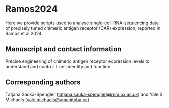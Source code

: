 # Ramos2024
Here we provide scripts used to analyse single-cell RNA-sequencing data of precisely tuned chimeric antigen receptor (CAR) expression, reported in Ramos et al 2024. 

## Manuscript and contact information
Precise engineering of chimeric antigen receptor expression levels to understand and control T cell identity and function

## Corresponding authors 
Tatjana Sauka-Spengler (tatjana.sauka-spengler@imm.ox.ac.uk) and Yale S. Michaels (yale.michaels@umanitoba.ca)

